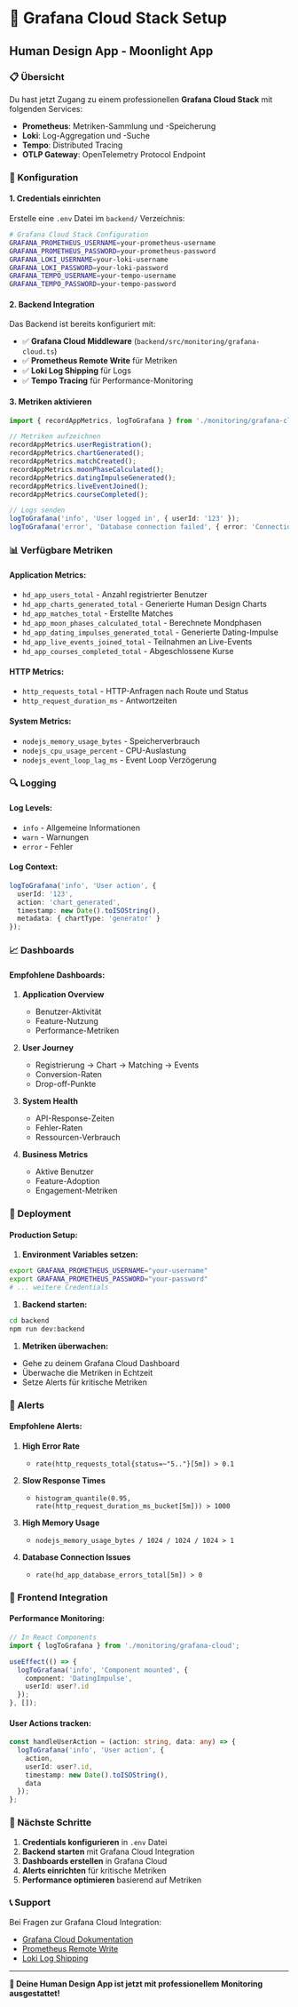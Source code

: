 # 🚀 Grafana Cloud Stack Setup

## Human Design App - Moonlight App

### 📋 Übersicht

Du hast jetzt Zugang zu einem professionellen **Grafana Cloud Stack** mit folgenden Services:

- **Prometheus**: Metriken-Sammlung und -Speicherung
- **Loki**: Log-Aggregation und -Suche  
- **Tempo**: Distributed Tracing
- **OTLP Gateway**: OpenTelemetry Protocol Endpoint

### 🔧 Konfiguration

#### 1. **Credentials einrichten**

Erstelle eine `.env` Datei im `backend/` Verzeichnis:

```bash
# Grafana Cloud Stack Configuration
GRAFANA_PROMETHEUS_USERNAME=your-prometheus-username
GRAFANA_PROMETHEUS_PASSWORD=your-prometheus-password
GRAFANA_LOKI_USERNAME=your-loki-username
GRAFANA_LOKI_PASSWORD=your-loki-password
GRAFANA_TEMPO_USERNAME=your-tempo-username
GRAFANA_TEMPO_PASSWORD=your-tempo-password
```

#### 2. **Backend Integration**

Das Backend ist bereits konfiguriert mit:

- ✅ **Grafana Cloud Middleware** (`backend/src/monitoring/grafana-cloud.ts`)
- ✅ **Prometheus Remote Write** für Metriken
- ✅ **Loki Log Shipping** für Logs
- ✅ **Tempo Tracing** für Performance-Monitoring

#### 3. **Metriken aktivieren**

```typescript
import { recordAppMetrics, logToGrafana } from './monitoring/grafana-cloud';

// Metriken aufzeichnen
recordAppMetrics.userRegistration();
recordAppMetrics.chartGenerated();
recordAppMetrics.matchCreated();
recordAppMetrics.moonPhaseCalculated();
recordAppMetrics.datingImpulseGenerated();
recordAppMetrics.liveEventJoined();
recordAppMetrics.courseCompleted();

// Logs senden
logToGrafana('info', 'User logged in', { userId: '123' });
logToGrafana('error', 'Database connection failed', { error: 'Connection timeout' });
```

### 📊 Verfügbare Metriken

#### **Application Metrics:**

- `hd_app_users_total` - Anzahl registrierter Benutzer
- `hd_app_charts_generated_total` - Generierte Human Design Charts
- `hd_app_matches_total` - Erstellte Matches
- `hd_app_moon_phases_calculated_total` - Berechnete Mondphasen
- `hd_app_dating_impulses_generated_total` - Generierte Dating-Impulse
- `hd_app_live_events_joined_total` - Teilnahmen an Live-Events
- `hd_app_courses_completed_total` - Abgeschlossene Kurse

#### **HTTP Metrics:**

- `http_requests_total` - HTTP-Anfragen nach Route und Status
- `http_request_duration_ms` - Antwortzeiten

#### **System Metrics:**

- `nodejs_memory_usage_bytes` - Speicherverbrauch
- `nodejs_cpu_usage_percent` - CPU-Auslastung
- `nodejs_event_loop_lag_ms` - Event Loop Verzögerung

### 🔍 Logging

#### **Log Levels:**

- `info` - Allgemeine Informationen
- `warn` - Warnungen
- `error` - Fehler

#### **Log Context:**

```typescript
logToGrafana('info', 'User action', {
  userId: '123',
  action: 'chart_generated',
  timestamp: new Date().toISOString(),
  metadata: { chartType: 'generator' }
});
```

### 📈 Dashboards

#### **Empfohlene Dashboards:**

1. **Application Overview**

   - Benutzer-Aktivität
   - Feature-Nutzung
   - Performance-Metriken

2. **User Journey**

   - Registrierung → Chart → Matching → Events
   - Conversion-Raten
   - Drop-off-Punkte

3. **System Health**

   - API-Response-Zeiten
   - Fehler-Raten
   - Ressourcen-Verbrauch

4. **Business Metrics**

   - Aktive Benutzer
   - Feature-Adoption
   - Engagement-Metriken

### 🚀 Deployment

#### **Production Setup:**

1. **Environment Variables setzen:**

```bash
export GRAFANA_PROMETHEUS_USERNAME="your-username"
export GRAFANA_PROMETHEUS_PASSWORD="your-password"
# ... weitere Credentials
```

1. **Backend starten:**

```bash
cd backend
npm run dev:backend
```

1. **Metriken überwachen:**

- Gehe zu deinem Grafana Cloud Dashboard
- Überwache die Metriken in Echtzeit
- Setze Alerts für kritische Metriken

### 🔔 Alerts

#### **Empfohlene Alerts:**

1. **High Error Rate**

   - `rate(http_requests_total{status=~"5.."}[5m]) > 0.1`

2. **Slow Response Times**

   - `histogram_quantile(0.95, rate(http_request_duration_ms_bucket[5m])) > 1000`

3. **High Memory Usage**

   - `nodejs_memory_usage_bytes / 1024 / 1024 / 1024 > 1`

4. **Database Connection Issues**

   - `rate(hd_app_database_errors_total[5m]) > 0`

### 📱 Frontend Integration

#### **Performance Monitoring:**

```typescript
// In React Components
import { logToGrafana } from './monitoring/grafana-cloud';

useEffect(() => {
  logToGrafana('info', 'Component mounted', {
    component: 'DatingImpulse',
    userId: user?.id
  });
}, []);
```

#### **User Actions tracken:**

```typescript
const handleUserAction = (action: string, data: any) => {
  logToGrafana('info', 'User action', {
    action,
    userId: user?.id,
    timestamp: new Date().toISOString(),
    data
  });
};
```

### 🎯 Nächste Schritte

1. **Credentials konfigurieren** in `.env` Datei
2. **Backend starten** mit Grafana Cloud Integration
3. **Dashboards erstellen** in Grafana Cloud
4. **Alerts einrichten** für kritische Metriken
5. **Performance optimieren** basierend auf Metriken

### 📞 Support

Bei Fragen zur Grafana Cloud Integration:

- [Grafana Cloud Dokumentation](https://grafana.com/docs/grafana-cloud/)
- [Prometheus Remote Write](https://prometheus.io/docs/prometheus/latest/storage/#remote-storage-integrations)
- [Loki Log Shipping](https://grafana.com/docs/loki/latest/clients/)

---

**🎉 Deine Human Design App ist jetzt mit professionellem Monitoring ausgestattet!**
